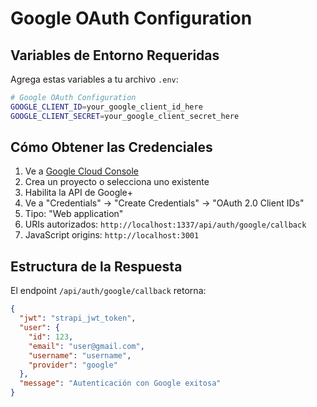 # Google OAuth Configuration

## Variables de Entorno Requeridas

Agrega estas variables a tu archivo `.env`:

```bash
# Google OAuth Configuration
GOOGLE_CLIENT_ID=your_google_client_id_here
GOOGLE_CLIENT_SECRET=your_google_client_secret_here
```

## Cómo Obtener las Credenciales

1. Ve a [Google Cloud Console](https://console.cloud.google.com/)
2. Crea un proyecto o selecciona uno existente
3. Habilita la API de Google+ 
4. Ve a "Credentials" → "Create Credentials" → "OAuth 2.0 Client IDs"
5. Tipo: "Web application"
6. URIs autorizados: `http://localhost:1337/api/auth/google/callback`
7. JavaScript origins: `http://localhost:3001`

## Estructura de la Respuesta

El endpoint `/api/auth/google/callback` retorna:

```json
{
  "jwt": "strapi_jwt_token",
  "user": {
    "id": 123,
    "email": "user@gmail.com",
    "username": "username",
    "provider": "google"
  },
  "message": "Autenticación con Google exitosa"
}
```




